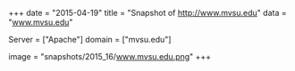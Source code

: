 
+++
date = "2015-04-19"
title = "Snapshot of http://www.mvsu.edu"
data = "www.mvsu.edu"

Server = ["Apache"]
domain = ["mvsu.edu"]

  image = "snapshots/2015_16/www.mvsu.edu.png"
+++
#
